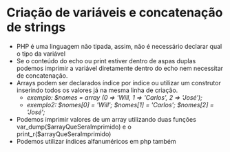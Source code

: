 <h1>Criação de variáveis e concatenação de strings</h1>
<ul>
    <li>PHP é uma linguagem não tipada, assim, não é necessário declarar qual o tipo da variável</li>
    <li>Se o conteúdo do echo ou print estiver dentro de aspas duplas podemos imprimir a variável diretamente dentro do echo nem necessitar de concatenação.</li>
    <li>Arrays podem ser declarados índice por índice ou utilizar um construtor inserindo todos os valores já na mesma linha de criação.
        <ul>
            <li><em>exemplo: $nomes = array (0 => 'Will, 1 => 'Carlos', 2 => 'José');</em></li>
            <li><em>exemplo2: $nomes[0] = 'Will'; $nomes[1] = 'Carlos'; $nomes[2] = 'José';</em></li>
        </ul>
    </li>
    <li>Podemos imprimir valores de um array utilizando duas funções var_dump($arrayQueSeraImprimido) e o print_r($arrayQueSeraImprimido)</li>
    <li>Podemos utilizar índices alfanuméricos em php também</li>
</ul>